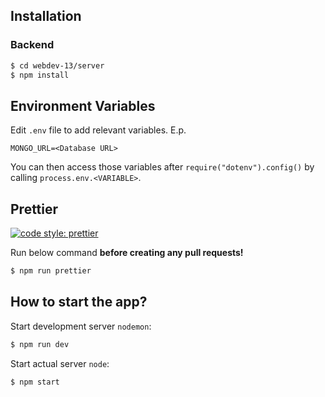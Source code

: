 ## Installation

### Backend
```bash
$ cd webdev-13/server
$ npm install
```

## Environment Variables

Edit `.env` file to add relevant variables.
E.p.

```
MONGO_URL=<Database URL>
```

You can then access those variables after `require("dotenv").config()` by calling `process.env.<VARIABLE>`.

## Prettier

[![code style: prettier](https://img.shields.io/badge/code_style-prettier-ff69b4.svg?style=flat-square)](https://github.com/prettier/prettier)

Run below command **before creating any pull requests!**

```bash
$ npm run prettier
```

## How to start the app?

Start development server `nodemon`:

```bash
$ npm run dev
```

Start actual server `node`:

```bash
$ npm start
```
